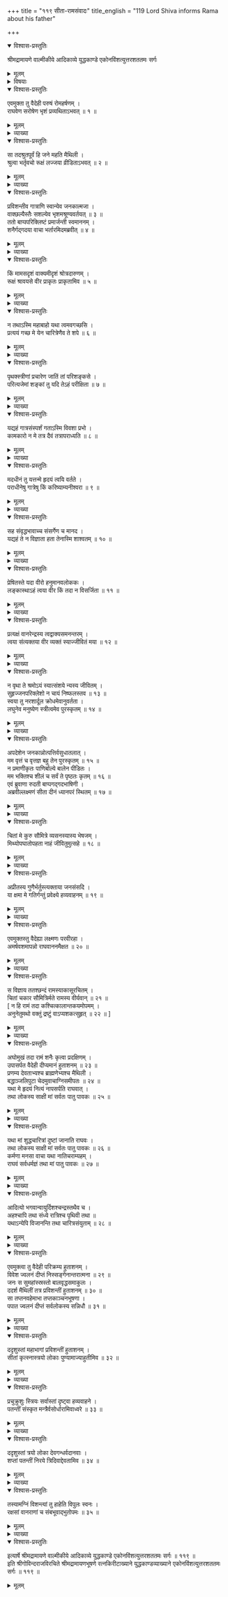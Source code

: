 +++
title = "११९ सीता-रामसंवादः"
title_english = "119 Lord Shiva informs Rama about his father"

+++

<details open><summary>विश्वास-प्रस्तुतिः</summary>

श्रीमद्रामायणे वाल्मीकीये आदिकाव्ये युद्धकाण्डे एकोनविंशत्युत्तरशततमः सर्गः
</details>

<details><summary>मूलम्</summary>

श्रीमद्रामायणे वाल्मीकीये आदिकाव्ये युद्धकाण्डे एकोनविंशत्युत्तरशततमः सर्गः
</details>

<details><summary>विषयाः</summary>

सीतयारामंप्रति स्वचारित्रशुद्धिप्रतिज्ञापूर्वकं लक्ष्मणप्रत्यग्निप्रवेशनिर्धारणो क्त्याऽग्निकुण्डनिर्माण चोदना ॥ १ ॥ ततोरामेङ्गिताभिज्ञलक्ष्मणनिर्मिताग्निकुण्डे सशपथंप्रवेशः ॥ २ ॥

</details>

<details open><summary>विश्वास-प्रस्तुतिः</summary>

एवमुक्ता तु वैदेही परुषं रोमहर्षणम् ।  
राघवेण सरोषेण भृशं प्रव्यथिताऽभवत् ॥ १ ॥
</details>

<details><summary>मूलम्</summary>

एवमुक्ता तु वैदेही परुषं रोमहर्षणम् ।  
राघवेण सरोषेण भृशं प्रव्यथिताऽभवत् ॥ १ ॥
</details>

<details><summary>व्याख्या</summary>

अथ सीताग्निप्रवेशः – एवमुक्त्वा त्विति ॥ १ ॥
</details>

<details open><summary>विश्वास-प्रस्तुतिः</summary>

सा तदश्रुतपूर्वं हि जने महति मैथिली ।  
श्रुत्वा भर्तृवचो रूक्षं लज्जया व्रीडिताऽभवत् ॥ २ ॥
</details>

<details><summary>मूलम्</summary>

सा तदश्रुतपूर्वं हि जने महति मैथिली ।  
श्रुत्वा भर्तृवचो रूक्षं लज्जया व्रीडिताऽभवत् ॥ २ ॥
</details>

<details><summary>व्याख्या</summary>

जने महति महाजनमध्ये लज्जया व्रीडिता । अतिनम्रमुखी बभूवेत्यर्थः ॥ २ ॥
</details>

<details open><summary>विश्वास-प्रस्तुतिः</summary>

प्रविशन्तीव गात्राणि स्वान्येव जनकात्मजा ।  
वाक्छल्यैस्तैः सशल्येव भृशमश्रूण्यवर्तयत् ॥ ३ ॥  
ततो बाप्पपरिक्लिष्टं प्रमार्जन्ती स्वमाननम् ।  
शनैर्गद्गदया वाचा भर्तारमिदमब्रवीत् ॥ ४ ॥
</details>

<details><summary>मूलम्</summary>

प्रविशन्तीव गात्राणि स्वान्येव जनकात्मजा ।  
वाक्छल्यैस्तैः सशल्येव भृशमश्रूण्यवर्तयत् ॥ ३ ॥  
ततो बाप्पपरिक्लिष्टं प्रमार्जन्ती स्वमाननम् ।  
शनैर्गद्गदया वाचा भर्तारमिदमब्रवीत् ॥ ४ ॥
</details>

<details><summary>व्याख्या</summary>

गात्राणि प्रविशन्ती संकुचन्तीत्यर्थः ॥ ३–४ ॥
</details>

<details open><summary>विश्वास-प्रस्तुतिः</summary>

किं मामसदृशं वाक्यमीदृशं श्रोत्रदारुणम् ।  
रूक्षं श्रावयसे वीर प्राकृतः प्राकृतामिव ॥ ५ ॥
</details>

<details><summary>मूलम्</summary>

किं मामसदृशं वाक्यमीदृशं श्रोत्रदारुणम् ।  
रूक्षं श्रावयसे वीर प्राकृतः प्राकृतामिव ॥ ५ ॥
</details>

<details><summary>व्याख्या</summary>

असदृशं त्वया वक्तुं मया श्रोतुं चायोग्यं । रूक्षं परुषं । अतएव श्रोत्रदारुणं श्रवणकटु ॥ ५ ॥
</details>

<details open><summary>विश्वास-प्रस्तुतिः</summary>

न तथाऽस्मि महाबाहो यथा त्वमवगच्छसि ।  
प्रत्ययं गच्छ मे येन चारित्रेणैव ते शपे ॥ ६ ॥
</details>

<details><summary>मूलम्</summary>

न तथाऽस्मि महाबाहो यथा त्वमवगच्छसि ।  
प्रत्ययं गच्छ मे येन चारित्रेणैव ते शपे ॥ ६ ॥
</details>

<details><summary>व्याख्या</summary>

चारित्रेण ममेति शेषः । ते तुभ्यं । श्लाघह्रुङ्स्थाशपां – इति संप्रदानत्वं । सुकृतेन शपमाना त्वां शापं ज्ञापयामीत्यर्थः ॥ ६ ॥
</details>

<details open><summary>विश्वास-प्रस्तुतिः</summary>

पृथक्स्त्रीणां प्रचारेण जातिं तां परिशङ्कसे ।  
परित्यजेमां शङ्कां तु यदि तेऽहं परीक्षिता ॥ ७ ॥
</details>

<details><summary>मूलम्</summary>

पृथक्स्त्रीणां प्रचारेण जातिं तां परिशङ्कसे ।  
परित्यजेमां शङ्कां तु यदि तेऽहं परीक्षिता ॥ ७ ॥
</details>

<details><summary>व्याख्या</summary>

स्त्रीमात्रसाधारण्येन नाहं द्रष्टव्येत्याह- पृथक्स्त्रीणामिति ॥ पृथक्स्त्रीणां प्राकृतस्त्रीणां । प्रचारेण आचारेण हेतुना । सर्वामपि स्त्रीजातिं तथात्वेन शङ्कसे । अहं ते त्वया । यदि परीक्षिता ज्ञातस्वभावा तर्हिमां शङ्कां त्यज ॥ ७ ॥
</details>

<details open><summary>विश्वास-प्रस्तुतिः</summary>

यद्यहं गात्रसंस्पर्शं गताऽस्मि विवशा प्रभो ।  
कामकारो न मे तत्र दैवं तत्रापराध्यति ॥ ८ ॥
</details>

<details><summary>मूलम्</summary>

यद्यहं गात्रसंस्पर्शं गताऽस्मि विवशा प्रभो ।  
कामकारो न मे तत्र दैवं तत्रापराध्यति ॥ ८ ॥
</details>

<details><summary>व्याख्या</summary>

त्वयि ज्ञातस्वभावायामपि रावणाङ्गस्पर्शलक्षणो दोषस्त्यागहेतुरित्याशङ्क्याह- यद्यमित्यादि । यद्यपि अहं विवशा सती गात्रसंस्पर्शं गतास्मि तथापि तत्र मे कामकारः स्वेच्छाचरणं । नास्ति । तर्हि कस्यात्रापराध इत्यत्राह – दैवं तत्रेति ॥ ८ ॥
</details>

<details open><summary>विश्वास-प्रस्तुतिः</summary>

मदधीनं तु यत्तन्मे हृदयं त्वयि वर्तते ।  
पराधीनेषु गात्रेषु किं करिष्याम्यनीश्वरा ॥ ९ ॥
</details>

<details><summary>मूलम्</summary>

मदधीनं तु यत्तन्मे हृदयं त्वयि वर्तते ।  
पराधीनेषु गात्रेषु किं करिष्याम्यनीश्वरा ॥ ९ ॥
</details>

<details><summary>व्याख्या</summary>

मदधीनं परैर्ग्रहीतुमशक्यं । यद्धृदयं तत्तु तस्मिन्काले त्वयि वर्तते अवर्तत । पराधीनेषु परैर्ग्रहीतुं शक्येषु गात्रेषु विषये । अनीश्वरा अस्वतन्त्रा । अहं किं करिष्यामि किं कुर्याम् ॥ ९ ॥
</details>

<details open><summary>विश्वास-प्रस्तुतिः</summary>

सह संवृद्धभावाच्च संसर्गेण च मानद ।  
यद्यहं ते न विज्ञाता हता तेनास्मि शाश्वतम् ॥ १० ॥
</details>

<details><summary>मूलम्</summary>

सह संवृद्धभावाच्च संसर्गेण च मानद ।  
यद्यहं ते न विज्ञाता हता तेनास्मि शाश्वतम् ॥ १० ॥
</details>

<details><summary>व्याख्या</summary>

स्वभावपरिज्ञानहेतुभूतसहसंवर्धनसंसर्गावपि प्रत्ययं यदि नोत्पाद्यतः तर्हि न किमपि ते प्रत्ययमुत्पादयितुं शक्नुयादित्याशयेनाह- सह संवृद्धेति ॥ सह संवृद्धभावात् स्वभावपरिज्ञानहेतुना सह संवर्धनेन संसर्गेण संश्लेषेण च यद्यहं ते न विज्ञाता । ततः मत्स्वभावाज्ञानेन शाश्वतं अत्यर्थं । हतास्मि ॥ १० ॥
</details>

<details open><summary>विश्वास-प्रस्तुतिः</summary>

प्रेषितस्ते यदा वीरो हनुमानवलोककः ।  
लङ्कास्थाऽहं त्वया वीर किं तदा न विसर्जिता ॥ ११ ॥
</details>

<details><summary>मूलम्</summary>

प्रेषितस्ते यदा वीरो हनुमानवलोककः ।  
लङ्कास्थाऽहं त्वया वीर किं तदा न विसर्जिता ॥ ११ ॥
</details>

<details><summary>व्याख्या</summary>

अवलोककः अवलोकितुं । अन्वेष्टुमिति यावत् । तुमुन्ण्लौ क्रियायां क्रियार्थायां इति ण्वुल्प्रत्ययः ॥ ११ ॥
</details>

<details open><summary>विश्वास-प्रस्तुतिः</summary>

प्रत्यक्षं वानरेन्द्रस्य त्वद्वाक्यसमनन्तरम् ।  
त्वया संत्यक्तया वीर व्यक्तं स्याज्जीवितं मया ॥ १२ ॥
</details>

<details><summary>मूलम्</summary>

प्रत्यक्षं वानरेन्द्रस्य त्वद्वाक्यसमनन्तरम् ।  
त्वया संत्यक्तया वीर व्यक्तं स्याज्जीवितं मया ॥ १२ ॥
</details>

<details><summary>व्याख्या</summary>

तदात्वे को विशेष इत्यत आह – प्रत्यक्षमिति ॥ १२ ॥
</details>

<details open><summary>विश्वास-प्रस्तुतिः</summary>

न वृथा ते श्रमोऽयं स्यात्संशये न्यस्य जीवितम् ।  
सुहृज्जनपरिक्लेशो न चायं निष्फलस्तव ॥ १३ ॥  
स्वया तु नरशार्दूल क्रोधमेवानुवर्तता ।  
लघुनेव मनुष्येण स्त्रीत्वमेव पुरस्कृतम् ॥ १४ ॥
</details>

<details><summary>मूलम्</summary>

न वृथा ते श्रमोऽयं स्यात्संशये न्यस्य जीवितम् ।  
सुहृज्जनपरिक्लेशो न चायं निष्फलस्तव ॥ १३ ॥  
स्वया तु नरशार्दूल क्रोधमेवानुवर्तता ।  
लघुनेव मनुष्येण स्त्रीत्वमेव पुरस्कृतम् ॥ १४ ॥
</details>

<details><summary>व्याख्या</summary>

एवं कृते न केवलं ममैव व्यथाभावः तव त्वत्सुहृदां च जयार्थप्रयासोपि न स्यादित्याह – न वृथेति ॥ जीवितं संशये न्यस्य कृतोयं श्रम इत्यर्थः ॥ १३-१४ ॥
</details>

<details open><summary>विश्वास-प्रस्तुतिः</summary>

अपदेशेन जनकान्नोत्पत्तिर्वसुधातलात् ।  
मम वृत्तं च वृत्तज्ञ बहु तेन पुरस्कृतम् ॥ १५ ॥  
न प्रमाणीकृतः पाणिर्बाल्ये बालेन पीडितः ।  
मम भक्तिश्च शीलं च सर्वं ते पृष्ठतः कृतम् ॥ १६ ॥  
एवं ब्रुवाणा रुदती बाप्पगद्गदभाषिणी ।  
अब्रवील्लक्ष्मणं सीता दीनं ध्यानपरं स्थितम् ॥ १७ ॥
</details>

<details><summary>मूलम्</summary>

अपदेशेन जनकान्नोत्पत्तिर्वसुधातलात् ।  
मम वृत्तं च वृत्तज्ञ बहु तेन पुरस्कृतम् ॥ १५ ॥  
न प्रमाणीकृतः पाणिर्बाल्ये बालेन पीडितः ।  
मम भक्तिश्च शीलं च सर्वं ते पृष्ठतः कृतम् ॥ १६ ॥  
एवं ब्रुवाणा रुदती बाप्पगद्गदभाषिणी ।  
अब्रवील्लक्ष्मणं सीता दीनं ध्यानपरं स्थितम् ॥ १७ ॥
</details>

<details><summary>व्याख्या</summary>

अपदेशेन जनकात् जनकमपदिश्येत्यर्थः ॥ १५-१७ ॥
</details>

<details open><summary>विश्वास-प्रस्तुतिः</summary>

चितां मे कुरु सौमित्रे व्यसनस्यास्य भेषजम् ।  
मिथ्योपघातोपहता नाहं जीवितुमुत्सहे ॥ १८ ॥
</details>

<details><summary>मूलम्</summary>

चितां मे कुरु सौमित्रे व्यसनस्यास्य भेषजम् ।  
मिथ्योपघातोपहता नाहं जीवितुमुत्सहे ॥ १८ ॥
</details>

<details><summary>व्याख्या</summary>

मिथ्योपघातः मिथ्यापवादः ॥ १८ ॥
</details>

<details open><summary>विश्वास-प्रस्तुतिः</summary>

अप्रीतस्य गुणैर्भर्तुस्त्यक्ताया जनसंसदि ।  
या क्षमा मे गतिर्गन्तुं प्रवेक्ष्ये हव्यवाहनम् ॥ १९ ॥
</details>

<details><summary>मूलम्</summary>

अप्रीतस्य गुणैर्भर्तुस्त्यक्ताया जनसंसदि ।  
या क्षमा मे गतिर्गन्तुं प्रवेक्ष्ये हव्यवाहनम् ॥ १९ ॥
</details>

<details><summary>व्याख्या</summary>

गुणैरप्रीतस्य विद्यमानैः पातिव्रत्यादिगुणैरपि अप्रीतस्य भर्तुस्त्यक्ताया मे या गन्तुं क्षमा गतिः प्रत्ययजननार्थं या योग्या गतिः । तं हव्यवाहनं प्रवेक्ष्य इति योजना ॥ १९ ॥
</details>

<details open><summary>विश्वास-प्रस्तुतिः</summary>

एवमुक्तस्तु वैदेह्या लक्ष्मणः परवीरहा ।  
अमर्षवशमापन्नो राघवाननमैक्षत ॥ २० ॥
</details>

<details><summary>मूलम्</summary>

एवमुक्तस्तु वैदेह्या लक्ष्मणः परवीरहा ।  
अमर्षवशमापन्नो राघवाननमैक्षत ॥ २० ॥
</details>

<details><summary>व्याख्या</summary>

अमर्षवशं दैन्यवशम् ॥ २० ॥
</details>

<details open><summary>विश्वास-प्रस्तुतिः</summary>

स विज्ञाय ततश्छन्दं रामस्याकासूरचितम् ।  
चितां चकार सौमित्रिर्मते रामस्य वीर्यवान् ॥ २१ ॥  
\[ न हि रामं तदा कश्चित्कालान्तकयमोपमम् ।  
अनुनेतुमथो वक्तुं द्रष्टुं वाऽप्यशकत्सुहृत् ॥ २२ ॥ \]
</details>

<details><summary>मूलम्</summary>

स विज्ञाय ततश्छन्दं रामस्याकासूरचितम् ।  
चितां चकार सौमित्रिर्मते रामस्य वीर्यवान् ॥ २१ ॥  
\[ न हि रामं तदा कश्चित्कालान्तकयमोपमम् ।  
अनुनेतुमथो वक्तुं द्रष्टुं वाऽप्यशकत्सुहृत् ॥ २२ ॥ \]
</details>

<details><summary>व्याख्या</summary>

आकारः भ्रूसंज्ञादिः । मते सिद्धान्ते । स्थित इति शेषः ॥ २१-२२ ॥
</details>

<details open><summary>विश्वास-प्रस्तुतिः</summary>

अघोमुखं तदा रामं शनैः कृत्वा प्रदक्षिणम् ।  
उपासर्पत वैदेही दीप्यमानं हुताशनम् ॥ २३ ॥  
प्रणम्य देवताभ्यश्च ब्राह्मणेभ्यश्च मैथिली ।  
बद्धाञ्जलिपुटा चेदमुवाचाग्निसमीपतः ॥ २४ ॥  
यथा मे हृदयं नित्यं नापसर्पति राघवात् ।  
तथा लोकस्य साक्षी मां सर्वतः पातु पावकः ॥ २५ ॥
</details>

<details><summary>मूलम्</summary>

अघोमुखं तदा रामं शनैः कृत्वा प्रदक्षिणम् ।  
उपासर्पत वैदेही दीप्यमानं हुताशनम् ॥ २३ ॥  
प्रणम्य देवताभ्यश्च ब्राह्मणेभ्यश्च मैथिली ।  
बद्धाञ्जलिपुटा चेदमुवाचाग्निसमीपतः ॥ २४ ॥  
यथा मे हृदयं नित्यं नापसर्पति राघवात् ।  
तथा लोकस्य साक्षी मां सर्वतः पातु पावकः ॥ २५ ॥
</details>

<details><summary>व्याख्या</summary>

अधोमुखमिति पतिव्रतायाः कथं निर्व्याजं प्रत्ययं पश्यामीति लज्जया मुखदर्शने दाक्षिण्यं भविष्यतीति बुद्ध्या चावनतमुखं । शनैः रामानुभवेन मन्दं यथा तथा ॥ २३-२५ ॥
</details>

<details open><summary>विश्वास-प्रस्तुतिः</summary>

यथा मां शुद्धचारित्रां दुष्टां जानाति राघवः ।  
तथा लोकस्य साक्षी मां सर्वतः पातु पावकः ॥ २६ ॥  
कर्मणा मनसा वाचा यथा नातिचराम्यहम् ।  
राघवं सर्वधर्मज्ञं तथा मां पातु पावकः ॥ २७ ॥
</details>

<details><summary>मूलम्</summary>

यथा मां शुद्धचारित्रां दुष्टां जानाति राघवः ।  
तथा लोकस्य साक्षी मां सर्वतः पातु पावकः ॥ २६ ॥  
कर्मणा मनसा वाचा यथा नातिचराम्यहम् ।  
राघवं सर्वधर्मज्ञं तथा मां पातु पावकः ॥ २७ ॥
</details>

<details><summary>व्याख्या</summary>

यथा शुद्धचारित्रामेव मामन्यायेन दुष्टां जानाति । तथा चेत् अदुष्टां दुष्टेति जानाति चेत् । पावकः पातु । रामस्य मयि दोषज्ञानं यथार्थं चेत्पात्वित्यर्थः ॥ २६-२७ ॥
</details>

<details open><summary>विश्वास-प्रस्तुतिः</summary>

आदित्यो भगवान्वायुर्दिशश्चन्द्रस्तथैव च ।  
अहश्चापि तथा संध्ये रात्रिश्च पृथिवी तथा ॥  
यथाऽन्येपि विजानन्ति तथा चारित्रसंयुताम् ॥ २८ ॥
</details>

<details><summary>मूलम्</summary>

आदित्यो भगवान्वायुर्दिशश्चन्द्रस्तथैव च ।  
अहश्चापि तथा संध्ये रात्रिश्च पृथिवी तथा ॥  
यथाऽन्येपि विजानन्ति तथा चारित्रसंयुताम् ॥ २८ ॥
</details>

<details><summary>व्याख्या</summary>

आदित्य इत्यादिसार्धश्लोक एकान्वयः ॥ आदित्यादयोन्ये च यथा मां चारित्रसंयुतां विजानन्ति तथा मां पातु पावक इति संबन्धः ॥ २८ ॥
</details>

<details open><summary>विश्वास-प्रस्तुतिः</summary>

एवमुक्त्वा तु वैदेही परिक्रम्य हुताशनम् ।  
विवेश ज्वलनं दीप्तं निस्सङ्गेनान्तरात्मना ॥ २९ ॥  
जनः स सुमहांस्स्रस्तो बालवृद्धसमाकुलः ।  
ददर्श मैथिलीं तत्र प्रविशन्तीं हुताशनम् ॥ ३० ॥  
सा तप्तनवहेमाभा तप्तकाञ्चनभूषणा ।  
पपात ज्वलनं दीप्तं सर्वलोकस्य सन्निधौ ॥ ३१ ॥
</details>

<details><summary>मूलम्</summary>

एवमुक्त्वा तु वैदेही परिक्रम्य हुताशनम् ।  
विवेश ज्वलनं दीप्तं निस्सङ्गेनान्तरात्मना ॥ २९ ॥  
जनः स सुमहांस्स्रस्तो बालवृद्धसमाकुलः ।  
ददर्श मैथिलीं तत्र प्रविशन्तीं हुताशनम् ॥ ३० ॥  
सा तप्तनवहेमाभा तप्तकाञ्चनभूषणा ।  
पपात ज्वलनं दीप्तं सर्वलोकस्य सन्निधौ ॥ ३१ ॥
</details>

<details><summary>व्याख्या</summary>

परिक्रम्य प्रदक्षिणीकृत्य । निःसङ्गेन शरीरे निरभिलाषेण । अन्तरालना मनसा । उपलक्षणे तृतीया ॥ २९-३१ ॥
</details>

<details open><summary>विश्वास-प्रस्तुतिः</summary>

ददृशुस्तां महाभागां प्रविशन्तीं हुताशनम् ।  
सीतां कृत्स्नास्त्रयो लोकाः पुण्यामाज्याहुतीमिव ॥ ३२ ॥
</details>

<details><summary>मूलम्</summary>

ददृशुस्तां महाभागां प्रविशन्तीं हुताशनम् ।  
सीतां कृत्स्नास्त्रयो लोकाः पुण्यामाज्याहुतीमिव ॥ ३२ ॥
</details>

<details><summary>व्याख्या</summary>

आज्याहुतीमिवेत्यादिदृष्टान्तेन देव्याः परमपावनत्वं द्योत्यते ॥ ३२ ॥
</details>

<details open><summary>विश्वास-प्रस्तुतिः</summary>

प्रचुक्रुशुः स्त्रियः सर्वास्तां दृष्ट्वा हव्यवाहने ।  
पतन्तीं संस्कृत मन्त्रैर्वसोर्धारामिवाध्वरे ॥ ३३ ॥
</details>

<details><summary>मूलम्</summary>

प्रचुक्रुशुः स्त्रियः सर्वास्तां दृष्ट्वा हव्यवाहने ।  
पतन्तीं संस्कृत मन्त्रैर्वसोर्धारामिवाध्वरे ॥ ३३ ॥
</details>

<details><summary>व्याख्या</summary>

वसोर्धारां संततां घृतधारां । अनेनाग्न्युज्जृम्भणं गम्यते ॥ ३३ ॥
</details>

<details open><summary>विश्वास-प्रस्तुतिः</summary>

ददृशुस्तां त्रयो लोका देवगन्धर्वदानवाः ।  
शप्तां पतन्तीं निरये त्रिदिवाद्देवतामिव ॥ ३४ ॥
</details>

<details><summary>मूलम्</summary>

ददृशुस्तां त्रयो लोका देवगन्धर्वदानवाः ।  
शप्तां पतन्तीं निरये त्रिदिवाद्देवतामिव ॥ ३४ ॥
</details>

<details><summary>व्याख्या</summary>

देवाः स्वर्गवासिनः । गन्धंर्वा भूलोकवासिनः । दानवाः पातालवासिनः । सकलभोगार्हरूपवत्याः सीतायाः अनलप्रवेशस्थानत्वान्निरयपतनानर्हस्वर्गीयदेवतादृष्टान्तः ॥ ३४ ॥
</details>

<details open><summary>विश्वास-प्रस्तुतिः</summary>

तस्यामग्निं विशन्त्यां तु हाहेति विपुलः स्वनः ।  
रक्षसां वानराणां च संबभूवाद्भुतोपमः ॥ ३५ ॥
</details>

<details><summary>मूलम्</summary>

तस्यामग्निं विशन्त्यां तु हाहेति विपुलः स्वनः ।  
रक्षसां वानराणां च संबभूवाद्भुतोपमः ॥ ३५ ॥
</details>

<details><summary>व्याख्या</summary>

अद्भुतोपमः अद्भुततुल्यः । रावणागमनमारभ्य एतावत्पर्यन्तं सीतायाः परमभागवतभूतलक्ष्मणापचारफलमुपपादितं । वस्तुतः सीताया रावणागमनकाले अग्नौ प्रविष्टत्वात्तस्याः पुनर्गमनार्थं मायासीताया रावणगृहीताया अग्नौ प्रवेश इत्यप्याहुः ॥ ३५ ॥
</details>

<details open><summary>विश्वास-प्रस्तुतिः</summary>

इत्यार्षे श्रीमद्रामायणे वाल्मीकीये आदिकाव्ये युद्धकाण्डे एकोनविंशत्युत्तरशततमः सर्गः ॥ ११९ ॥  
इति श्रीगोविन्दराजविरचिते श्रीमद्रामायणभूषणे रत्नकिरीटाख्याने युद्धकाण्डव्याख्याने एकोनविंशत्युत्तरशततमः सर्गः ॥ ११९ ॥
</details>

<details><summary>मूलम्</summary>

इत्यार्षे श्रीमद्रामायणे वाल्मीकीये आदिकाव्ये युद्धकाण्डे एकोनविंशत्युत्तरशततमः सर्गः ॥ ११९ ॥  
इति श्रीगोविन्दराजविरचिते श्रीमद्रामायणभूषणे रत्नकिरीटाख्याने युद्धकाण्डव्याख्याने एकोनविंशत्युत्तरशततमः सर्गः ॥ ११९ ॥
</details>

